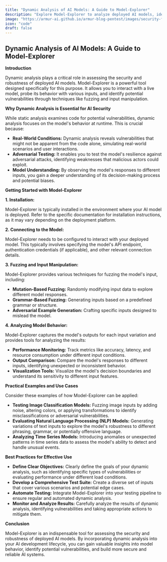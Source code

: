 ```yaml
---
title: "Dynamic Analysis of AI Models: A Guide to Model-Explorer"
description: "Explore Model-Explorer to analyze deployed AI models, identify vulnerabilities through fuzzing and input manipulation, and understand model behavior."
image: "https://armur-ai.github.io/armur-blog-pentest/images/security-fundamentals.png"
icon: "code"
draft: false
---
```

## Dynamic Analysis of AI Models: A Guide to Model-Explorer

**Introduction**

Dynamic analysis plays a critical role in assessing the security and robustness of deployed AI models. Model-Explorer is a powerful tool designed specifically for this purpose. It allows you to interact with a live model, probe its behavior with various inputs, and identify potential vulnerabilities through techniques like fuzzing and input manipulation. 

**Why Dynamic Analysis is Essential for AI Security**

While static analysis examines code for potential vulnerabilities, dynamic analysis focuses on the model's behavior at runtime. This is crucial because:

* **Real-World Conditions:** Dynamic analysis reveals vulnerabilities that might not be apparent from the code alone, simulating real-world scenarios and user interactions.
* **Adversarial Testing:** It enables you to test the model's resilience against adversarial attacks, identifying weaknesses that malicious actors could exploit.
* **Model Understanding:** By observing the model's responses to different inputs, you gain a deeper understanding of its decision-making process and potential biases.


**Getting Started with Model-Explorer**

**1. Installation:**

Model-Explorer is typically installed in the environment where your AI model is deployed. Refer to the specific documentation for installation instructions, as it may vary depending on the deployment platform.

**2. Connecting to the Model:**

Model-Explorer needs to be configured to interact with your deployed model. This typically involves specifying the model's API endpoint, authentication credentials (if applicable), and other relevant connection details.

**3. Fuzzing and Input Manipulation:**

Model-Explorer provides various techniques for fuzzing the model's input, including:

* **Mutation-Based Fuzzing:**  Randomly modifying input data to explore different model responses.
* **Grammar-Based Fuzzing:**  Generating inputs based on a predefined grammar or structure.
* **Adversarial Example Generation:** Crafting specific inputs designed to mislead the model.

**4. Analyzing Model Behavior:**

Model-Explorer captures the model's outputs for each input variation and provides tools for analyzing the results:

* **Performance Monitoring:** Track metrics like accuracy, latency, and resource consumption under different input conditions.
* **Output Comparison:**  Compare the model's responses to different inputs, identifying unexpected or inconsistent behavior.
* **Visualization Tools:**  Visualize the model's decision boundaries and understand its sensitivity to different input features.

**Practical Examples and Use Cases**

Consider these examples of how Model-Explorer can be applied:

* **Testing Image Classification Models:** Fuzzing image inputs by adding noise, altering colors, or applying transformations to identify misclassifications or adversarial vulnerabilities.
* **Evaluating Natural Language Processing (NLP) Models:**  Generating variations of text inputs to explore the model's robustness to different phrasing, grammar, or potentially offensive language.
* **Analyzing Time Series Models:**  Introducing anomalies or unexpected patterns in time series data to assess the model's ability to detect and handle unusual events.

**Best Practices for Effective Use**

* **Define Clear Objectives:**  Clearly define the goals of your dynamic analysis, such as identifying specific types of vulnerabilities or evaluating performance under different load conditions.
* **Develop a Comprehensive Test Suite:** Create a diverse set of inputs that cover various scenarios and potential edge cases.
* **Automate Testing:** Integrate Model-Explorer into your testing pipeline to ensure regular and automated dynamic analysis.
* **Monitor and Analyze Results:**  Carefully analyze the results of dynamic analysis, identifying vulnerabilities and taking appropriate actions to mitigate them.

**Conclusion**

Model-Explorer is an indispensable tool for assessing the security and robustness of deployed AI models. By incorporating dynamic analysis into your AI development lifecycle, you can gain valuable insights into model behavior, identify potential vulnerabilities, and build more secure and reliable AI systems.